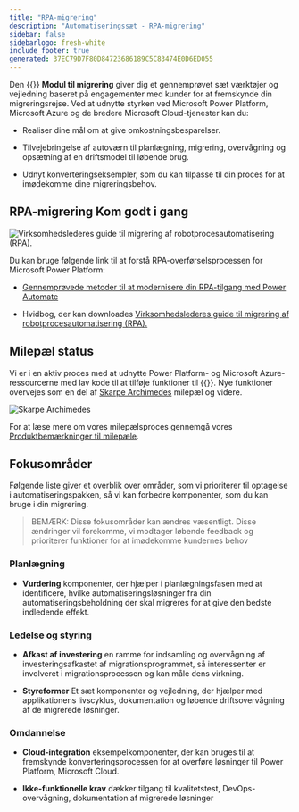 ```yaml
---
title: "RPA-migrering"
description: "Automatiseringssæt - RPA-migrering"
sidebar: false
sidebarlogo: fresh-white
include_footer: true
generated: 37EC79D7F80D84723686189C5C83474E0D6ED055
---
```


Den {{<product-name>}} **Modul til migrering** giver dig et gennemprøvet sæt værktøjer og vejledning baseret på engagementer med kunder for at fremskynde din migreringsrejse. Ved at udnytte styrken ved Microsoft Power Platform, Microsoft Azure og de bredere Microsoft Cloud-tjenester kan du:

- Realiser dine mål om at give omkostningsbesparelser.

- Tilvejebringelse af autoværn til planlægning, migrering, overvågning og opsætning af en driftsmodel til løbende brug.

- Udnyt konverteringseksempler, som du kan tilpasse til din proces for at imødekomme dine migreringsbehov.

## RPA-migrering Kom godt i gang

![Virksomhedslederes guide til migrering af robotprocesautomatisering (RPA).](https://msflowblogscdn.azureedge.net/wp-content/uploads/2022/01/RPAWhitepaper_Img-241x300.png)

Du kan bruge følgende link til at forstå RPA-overførselsprocessen for Microsoft Power Platform:

- [Gennemprøvede metoder til at modernisere din RPA-tilgang med Power Automate](https://powerautomate.microsoft.com/blog/proven-methods-to-modernize-your-rpa-approach-with-power-automate/)

- Hvidbog, der kan downloades [Virksomhedslederes guide til migrering af robotprocesautomatisering (RPA).](https://aka.ms/PAD/RPAMigrationWhitepaper)

## Milepæl status

Vi er i en aktiv proces med at udnytte Power Platform- og Microsoft Azure-ressourcerne med lav kode til at tilføje funktioner til {{<product-name>}}. Nye funktioner overvejes som en del af [Skarpe Archimedes](/da/releases/november-2022) milepæl og videre.

![Skarpe Archimedes](/images/sharp-archimedes.png)

For at læse mere om vores milepælsproces gennemgå vores [Produktbemærkninger til milepæle](/da/releases/milestones).

## Fokusområder

Følgende liste giver et overblik over områder, som vi prioriterer til optagelse i automatiseringspakken, så vi kan forbedre komponenter, som du kan bruge i din migrering.

> BEMÆRK: Disse fokusområder kan ændres væsentligt. Disse ændringer vil forekomme, vi modtager løbende feedback og prioriterer funktioner for at imødekomme kundernes behov

### Planlægning

- **Vurdering** komponenter, der hjælper i planlægningsfasen med at identificere, hvilke automatiseringsløsninger fra din automatiseringsbeholdning der skal migreres for at give den bedste indledende effekt.

### Ledelse og styring

- **Afkast af investering** en ramme for indsamling og overvågning af investeringsafkastet af migrationsprogrammet, så interessenter er involveret i migrationsprocessen og kan måle dens virkning.

- **Styreformer** Et sæt komponenter og vejledning, der hjælper med applikationens livscyklus, dokumentation og løbende driftsovervågning af de migrerede løsninger.

### Omdannelse

- **Cloud-integration** eksempelkomponenter, der kan bruges til at fremskynde konverteringsprocessen for at overføre løsninger til Power Platform, Microsoft Cloud.

- **Ikke-funktionelle krav** dækker tilgang til kvalitetstest, DevOps-overvågning, dokumentation af migrerede løsninger

